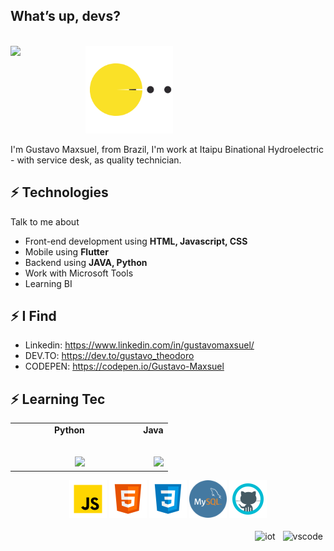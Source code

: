 <h2> What’s up, devs? </h2>
<div align="left">
	<br>
	<img src="https://raw.githubusercontent.com/Aniket965/Aniket965/master/pacman.svg?sanitize=true" width="140" height="140">
  <img align='left' src='https://user-images.githubusercontent.com/5713670/87202985-820dcb80-c2b6-11ea-9f56-7ec461c497c3.gif' width='120"'>
</div>

I'm Gustavo Maxsuel, from Brazil, I'm work at Itaipu Binational Hydroelectric - with service desk, as quality technician.

## ⚡ Technologies
Talk to me about
- Front-end development using **HTML, Javascript, CSS**
- Mobile using **Flutter**
- Backend using **JAVA, Python**
- Work with Microsoft Tools
- Learning BI

## ⚡ I Find
- Linkedin: https://www.linkedin.com/in/gustavomaxsuel/
- DEV.TO: https://dev.to/gustavo_theodoro
- CODEPEN: https://codepen.io/Gustavo-Maxsuel

<h2> ⚡ Learning Tec </h2>
 <table>
  <tbody>
    <tr valign="center">
      <td width="25%" align="right">
	      <span><strong>Python</strong></span><br><br><br>
        <img height="100px" src="https://upload.wikimedia.org/wikipedia/commons/thumb/c/c3/Python-logo-notext.svg/1200px-Python-logo-notext.svg.png">
      </td>
      <td width="25%" align="right">
        <span><strong>Java</strong></span><br><br><br>
        <img height="100px" src="https://upload.wikimedia.org/wikipedia/en/thumb/3/30/Java_programming_language_logo.svg/1200px-Java_programming_language_logo.svg.png">
      </td>
    </tbody>
  </table>
  
  <p align="center">
    <img style="margin: auto;" src="https://raw.githubusercontent.com/sachinverma53121/sachinverma53121/master/icons/js.png" alt=javascript width="60" height="60"/>
  	<img style="margin: auto;" src="https://raw.githubusercontent.com/sachinverma53121/sachinverma53121/master/icons/html5.png" alt=html5 width="60" height="60"/> 
	  <img style="margin: auto;" src="https://raw.githubusercontent.com/sachinverma53121/sachinverma53121/master/icons/css3.png" alt=css3 width="60" height="60"/>
  	<img style="margin: auto;" src="https://raw.githubusercontent.com/sachinverma53121/sachinverma53121/master/icons/mysql.png" alt=mysql width="60" height="60"/> 
    <img style="margin: auto;" src="https://raw.githubusercontent.com/sachinverma53121/sachinverma53121/master/icons/github.png" alt=github width="60" height="60"/>
  </p>
  
  <p align="right">
   <img src="https://github.com/sudnyeshtalekar/sudnyeshtalekar/blob/master/Assets/iot.svg" alt="iot" style="vertical-align:top; margin:4px">
   <img src="https://github.com/sudnyeshtalekar/sudnyeshtalekar/blob/master/Assets/visualstudio_code.svg" alt="vscode" style="vertical-align:top; margin:4px">
  </p>
  

  



